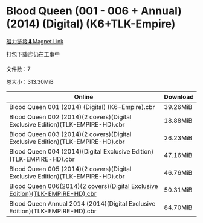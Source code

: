 # Blood Queen (001 - 006 + Annual) (2014) (Digital) (K6+TLK-Empire)

[磁力链接⬇Magnet Link](magnet:?xt=urn:btih:afae8168d0682a421e2c287a71c128efc480a222&dn=Blood%20Queen%20%28001%20-%20006%20%2B%20Annual%29%20%282014%29%20%28Digital%29%20%28K6%2BTLK-Empire%29)

打包下载📦仍在工事中

文件数：7

总大小：313.30MiB

Online | Download
--- | ---
Blood Queen 001 (2014) (Digital) (K6-Empire).cbr | 39.26MiB
Blood Queen 002 (2014)(2 covers)(Digital Exclusive Edition)(TLK-EMPIRE-HD).cbr | 18.88MiB
Blood Queen 003 (2014)(2 covers)(Digital Exclusive Edition)(TLK-EMPIRE-HD).cbr | 26.23MiB
Blood Queen 004 (2014)(Digital Exclusive Edition)(TLK-EMPIRE-HD).cbr | 47.16MiB
Blood Queen 005 (2014)(2 covers)(Digital Exclusive Edition)(TLK-EMPIRE-HD).cbr | 46.76MiB
[Blood Queen 006(2014)(2 covers)(Digital Exclusive Edition)(TLK-EMPIRE-HD).cbr](https://github.com/alicewish/markdown/blob/master/comic/Blood-Queen-006-2014-2-covers-Digital-Exclusive-Edition-TLK-EMPIRE-HD-cbr.md) | 50.31MiB
Blood Queen Annual 2014 (2014)(Digital Exclusive Edition)(TLK-EMPIRE-HD).cbr | 84.70MiB